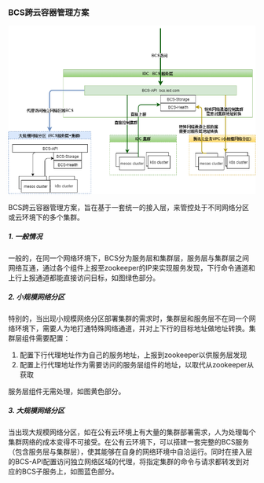 ### BCS跨云容器管理方案

![img](img/bcs-global.png)



BCS跨云容器管理方案，旨在基于一套统一的接入层，来管控处于不同网络分区或云环境下的多个集群。

##### 1. 一般情况

一般的，在同一个网络环境下，BCS分为服务层和集群层，服务层与集群层之间网络互通，通过各个组件上报至zookeeper的IP来实现服务发现，下行命令通道和上行上报通道都能直接访问目标，如图绿色部分。

##### 2. 小规模网络分区

特别的，当出现小规模网络分区部署集群的需求时，集群层和服务层不在同一个网络环境下，需要人为地打通特殊网络通道，并对上下行的目标地址做地址转换。集群层组件需要配置：

1. 配置下行代理地址作为自己的服务地址，上报到zookeeper以供服务层发现
2. 配置上行代理地址作为需要访问的服务层组件的地址，以取代从zookeeper从获取

服务层组件无需处理，如图黄色部分。

##### 3. 大规模网络分区

当出现大规模网络分区，如在公有云环境上有大量的集群部署需求，人为处理每个集群网络的成本变得不可接受。在公有云环境下，可以搭建一套完整的BCS服务（包含服务层与集群层），使其能够在自身的网络环境中自洽运行。同时在接入层的BCS-API配置访问独立网络区域的代理，将指定集群的命令与请求都转发到对应的BCS子服务上，如图蓝色部分。
